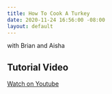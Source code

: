 ```yaml
---
title: How To Cook A Turkey
date: 2020-11-24 16:56:00 -08:00
layout: default
---
```


with Brian and Aisha

<h2 class="Caption">Tutorial Video</h2>

<p class="mt3 mb2 pb0"><a class="Button NoLine Caption" href="https://www.youtube.com/watch?v=bdRa4RmDICw&ab_channel=CanlisRestaurant" target="_blank">Watch on Youtube</a></p>


